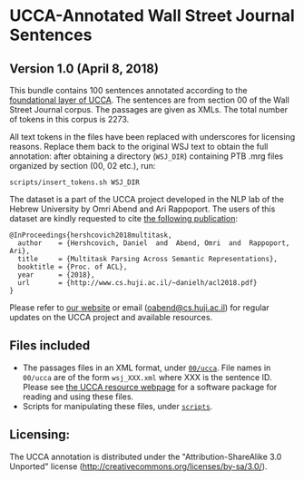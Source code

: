 UCCA-Annotated Wall Street Journal Sentences
============================================
Version 1.0 (April 8, 2018)
-----------------------------

This bundle contains 100 sentences annotated according to the [foundational layer of UCCA](https://github.com/huji-nlp/ucca-corpora/tree/master/wiki#xml-format). 
The sentences are from section 00 of the Wall Street Journal corpus.
The passages are given as XMLs.
The total number of tokens in this corpus is 2273.

All text tokens in the files have been replaced with underscores for licensing reasons.
Replace them back to the original WSJ text to obtain the full annotation:
after obtaining a directory (`WSJ_DIR`) containing PTB .mrg files organized by section (00, 02 etc.),
run:

    scripts/insert_tokens.sh WSJ_DIR


The dataset is a part of the UCCA project developed in the NLP lab of the Hebrew University 
by Omri Abend and Ari Rappoport. The users of this dataset are kindly requested to cite [the following publication](http://www.cs.huji.ac.il/~danielh/acl2018.pdf):

    @InProceedings{hershcovich2018multitask,
      author    = {Hershcovich, Daniel  and  Abend, Omri  and  Rappoport, Ari},
      title     = {Multitask Parsing Across Semantic Representations},
      booktitle = {Proc. of ACL},
      year      = {2018},
      url       = {http://www.cs.huji.ac.il/~danielh/acl2018.pdf}
    }

Please refer to [our website](http://www.cs.huji.ac.il/~oabend/ucca.html) or email (oabend@cs.huji.ac.il)
for regular updates on the UCCA project and available resources.


Files included
--------------
- The passages files in an XML format, under [`00/ucca`](00/ucca).
  File names in `00/ucca` are of the form `wsj_XXX.xml` where XXX 
  is the sentence ID. Please see [the UCCA resource webpage](http://www.cs.huji.ac.il/~oabend/ucca.html) for a software package for reading and using 
  these files.
- Scripts for manipulating these files, under [`scripts`](scripts).

Licensing:
----------

The UCCA annotation is distributed under the 
"Attribution-ShareAlike 3.0 Unported" license (http://creativecommons.org/licenses/by-sa/3.0/).
